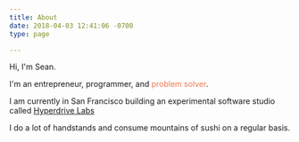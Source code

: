 ```yaml
---
title: About
date: 2018-04-03 12:41:06 -0700
type: page

---
```

Hi, I'm Sean.

<p><span> I'm an entrepreneur, programmer, and <span style="color: #f07652" id="textslide">problem solver</span></span>.</p>

I am currently in San Francisco building an experimental software studio called <a href="www.hyperdrivelabs.com">Hyperdrive Labs</a>

I do a lot of handstands and consume mountains of sushi on a regular basis.
